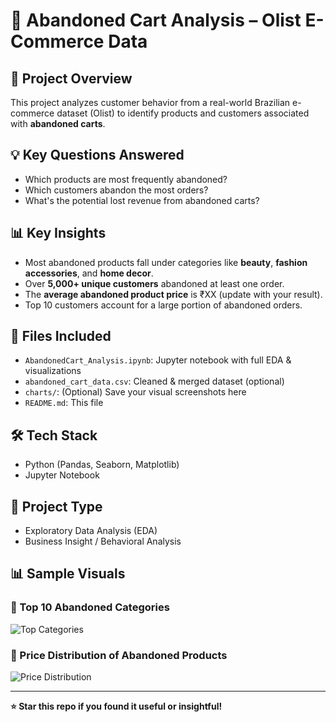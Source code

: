 # 🛒 Abandoned Cart Analysis – Olist E-Commerce Data

## 📌 Project Overview
This project analyzes customer behavior from a real-world Brazilian e-commerce dataset (Olist) to identify products and customers associated with **abandoned carts**.

## 💡 Key Questions Answered
- Which products are most frequently abandoned?
- Which customers abandon the most orders?
- What's the potential lost revenue from abandoned carts?

## 📊 Key Insights
- Most abandoned products fall under categories like **beauty**, **fashion accessories**, and **home decor**.
- Over **5,000+ unique customers** abandoned at least one order.
- The **average abandoned product price** is ₹XX (update with your result).
- Top 10 customers account for a large portion of abandoned orders.

## 📁 Files Included
- `AbandonedCart_Analysis.ipynb`: Jupyter notebook with full EDA & visualizations
- `abandoned_cart_data.csv`: Cleaned & merged dataset (optional)
- `charts/`: (Optional) Save your visual screenshots here
- `README.md`: This file

## 🛠 Tech Stack
- Python (Pandas, Seaborn, Matplotlib)
- Jupyter Notebook

## 🎯 Project Type
- Exploratory Data Analysis (EDA)
- Business Insight / Behavioral Analysis

## 📊 Sample Visuals

### 🔹 Top 10 Abandoned Categories
![Top Categories](charts/top_categories.png)

### 🔹 Price Distribution of Abandoned Products
![Price Distribution](charts/price_distribution.png)

---

**⭐ Star this repo if you found it useful or insightful!**
